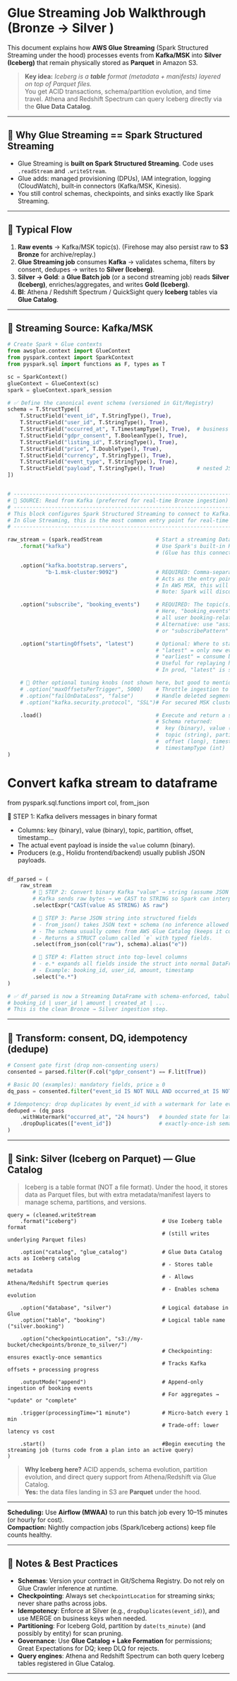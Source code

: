 # Glue Streaming Job Walkthrough (Bronze → Silver )

This document explains how **AWS Glue Streaming** (Spark Structured Streaming under the hood) processes
events from **Kafka/MSK** into **Silver (Iceberg)**
that remain physically stored as **Parquet** in Amazon S3.

> **Key idea:** *Iceberg is a **table** format (metadata + manifests) layered on top of Parquet files.*  
> You get ACID transactions, schema/partition evolution, and time travel. Athena and Redshift Spectrum can query Iceberg directly via the **Glue Data Catalog**.

---

## 🔹 Why Glue Streaming == Spark Structured Streaming

- Glue Streaming is **built on Spark Structured Streaming**.  Code uses `.readStream` and `.writeStream`.
- Glue adds: managed provisioning (DPUs), IAM integration, logging (CloudWatch), built‑in connectors (Kafka/MSK, Kinesis).
- You still control schemas, checkpoints, and sinks exactly like Spark Streaming.

---

## 🔹 Typical Flow

1. **Raw events** → Kafka/MSK topic(s). (Firehose may also persist raw to **S3 Bronze** for archive/replay.)  
2. **Glue Streaming job** consumes **Kafka** → validates schema, filters by consent, dedupes → writes to **Silver (Iceberg)**.  
3. **Silver → Gold**: a **Glue Batch job** (or a second streaming job) reads **Silver (Iceberg)**, enriches/aggregates, and writes **Gold (Iceberg)**.  
4. **BI**: Athena / Redshift Spectrum / QuickSight query **Iceberg** tables via **Glue Catalog**.

---

## 🔹 Streaming Source: Kafka/MSK 

```python
# Create Spark + Glue contexts
from awsglue.context import GlueContext
from pyspark.context import SparkContext
from pyspark.sql import functions as F, types as T

sc = SparkContext()
glueContext = GlueContext(sc)
spark = glueContext.spark_session

# ✅ Define the canonical event schema (versioned in Git/Registry)
schema = T.StructType([
    T.StructField("event_id", T.StringType(), True),
    T.StructField("user_id", T.StringType(), True),
    T.StructField("occurred_at", T.TimestampType(), True),  # business time
    T.StructField("gdpr_consent", T.BooleanType(), True),
    T.StructField("listing_id", T.StringType(), True),
    T.StructField("price", T.DoubleType(), True),
    T.StructField("currency", T.StringType(), True),
    T.StructField("event_type", T.StringType(), True),
    T.StructField("payload", T.StringType(), True)          # nested JSON as string (optional)
])


# -----------------------------------------------------------------------------
# 🔹 SOURCE: Read from Kafka (preferred for real-time Bronze ingestion)
# -----------------------------------------------------------------------------
# This block configures Spark Structured Streaming to connect to Kafka.
# In Glue Streaming, this is the most common entry point for real-time pipelines.
# -----------------------------------------------------------------------------

raw_stream = (spark.readStream                 # Start a streaming DataFrame reader
    .format("kafka")                           # Use Spark's built-in Kafka source
                                               # (Glue has this connector pre-installed)

    .option("kafka.bootstrap.servers", 
            "b-1.msk-cluster:9092")            # REQUIRED: Comma-separated list of Kafka brokers
                                               # Acts as the entry point into the Kafka cluster
                                               # In AWS MSK, this will be your broker endpoints
                                               # Note: Spark will discover the rest of the cluster from here

    .option("subscribe", "booking_events")     # REQUIRED: The topic(s) to consume from
                                               # Here, "booking_events" is where app/frontend logs
                                               # all user booking-related events
                                               # Alternative: use "assign" to bind specific partitions,
                                               # or "subscribePattern" with regex for multiple topics

    .option("startingOffsets", "latest")       # Optional: Where to start reading
                                               # "latest" = only new events from now onwards
                                               # "earliest" = consume backlog from partition 0 offset
                                               # Useful for replaying history (but can overload cluster)
                                               # In prod, "latest" is safer for real-time processing

    # 🔹 Other optional tuning knobs (not shown here, but good to mention):
    # .option("maxOffsetsPerTrigger", 5000)    # Throttle ingestion to X messages per micro-batch
    # .option("failOnDataLoss", "false")       # Handle deleted segments gracefully
    # .option("kafka.security.protocol", "SSL")# For secured MSK clusters

    .load()                                    # Execute and return a streaming DataFrame
                                               # Schema returned:
                                               #  key (binary), value (binary),
                                               #  topic (string), partition (int),
                                               #  offset (long), timestamp (ts),
                                               #  timestampType (int)
)

```
# Convert kafka stream to dataframe
from pyspark.sql.functions import col, from_json

 🔹 STEP 1: Kafka delivers messages in binary format
 - Columns: key (binary), value (binary), topic, partition, offset, timestamp...
 - The actual event payload is inside the `value` column (binary).
 - Producers (e.g., Holidu frontend/backend) usually publish JSON payloads.
```python

df_parsed = (
    raw_stream
        # 🔹 STEP 2: Convert binary Kafka "value" → string (assume JSON payload)
        # Kafka sends raw bytes → we CAST to STRING so Spark can interpret it as JSON text.
        .selectExpr("CAST(value AS STRING) AS raw")

        # 🔹 STEP 3: Parse JSON string into structured fields
        # - from_json() takes JSON text + schema (no inference allowed in streaming).
        # - The schema usually comes from AWS Glue Catalog (keeps it consistent).
        # - Returns a STRUCT column called `e` with typed fields.
        .select(from_json(col("raw"), schema).alias("e"))

        # 🔹 STEP 4: Flatten struct into top-level columns
        # - e.* expands all fields inside the struct into normal DataFrame columns.
        # - Example: booking_id, user_id, amount, timestamp
        .select("e.*")
)

# ✅ df_parsed is now a Streaming DataFrame with schema-enforced, tabular columns:
# booking_id | user_id | amount | created_at | ...
# This is the clean Bronze → Silver ingestion step.

```

---

## 🔹 Transform: consent, DQ, idempotency (dedupe)

```python
# Consent gate first (drop non-consenting users)
consented = parsed.filter(F.col("gdpr_consent") == F.lit(True))

# Basic DQ (examples): mandatory fields, price ≥ 0
dq_pass = consented.filter("event_id IS NOT NULL AND occurred_at IS NOT NULL AND price >= 0")

# Idempotency: drop duplicates by event_id with a watermark for late events
deduped = (dq_pass
    .withWatermark("occurred_at", "24 hours")   # bounded state for late data
    .dropDuplicates(["event_id"])               # exactly-once-ish semantics
)
```

---

## 🔹 Sink: **Silver (Iceberg on Parquet)** — Glue Catalog
 
 > Iceberg is a table format (NOT a file format). Under the hood, it stores data as Parquet files,
 > but with extra metadata/manifest layers to manage schema, partitions, and versions.
 
```
query = (cleaned.writeStream
    .format("iceberg")                           # Use Iceberg table format
                                                 # (still writes underlying Parquet files)

    .option("catalog", "glue_catalog")           # Glue Data Catalog acts as Iceberg catalog
                                                 # - Stores table metadata
                                                 # - Allows Athena/Redshift Spectrum queries
                                                 # - Enables schema evolution

    .option("database", "silver")                # Logical database in Glue
    .option("table", "booking")                  # Logical table name ("silver.booking")

    .option("checkpointLocation", "s3://my-bucket/checkpoints/bronze_to_silver/")
                                                 # Checkpointing: ensures exactly-once semantics
                                                 # Tracks Kafka offsets + processing progress

    .outputMode("append")                        # Append-only ingestion of booking events
                                                 # For aggregates → "update" or "complete"

    .trigger(processingTime="1 minute")          # Micro-batch every 1 min
                                                 # Trade-off: lower latency vs cost

    .start()                                     #Begin executing the streaming job (turns code from a plan into an active query)    
)
```

> **Why Iceberg here?** ACID appends, schema evolution, partition evolution, and direct query support from Athena/Redshift via Glue Catalog.  
> **Yes:** the data files landing in S3 are **Parquet** under the hood.

---


**Scheduling:** Use **Airflow (MWAA)** to run this batch job every 10–15 minutes (or hourly for cost).  
**Compaction:** Nightly compaction jobs (Spark/Iceberg actions) keep file counts healthy.

---

## 🔹 Notes & Best Practices

- **Schemas**: Version your contract in Git/Schema Registry. Do not rely on Glue Crawler inference at runtime.
- **Checkpointing**: Always set `checkpointLocation` for streaming sinks; never share paths across jobs.
- **Idempotency**: Enforce at Silver (e.g., `dropDuplicates(event_id)`), and use MERGE on business keys when needed.
- **Partitioning**: For Iceberg Gold, partition by `date(ts_minute)` (and possibly by entity) for scan pruning.
- **Governance**: Use **Glue Catalog + Lake Formation** for permissions; Great Expectations for DQ; keep DLQ for rejects.
- **Query engines**: Athena and Redshift Spectrum can both query Iceberg tables registered in Glue Catalog.

---
